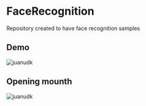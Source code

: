 # FaceRecognition
Repository created to have face recognition samples
## Demo
<p align="left"> <img src="https://i.ibb.co/JxQ8h40/Face-Recognition.png" alt="juanudk" /> </p>

## Opening mounth
<p align="left"> <img src="https://i.ibb.co/mhBfhx1/Face-Recognition2.png" alt="juanudk" /> </p>
